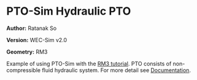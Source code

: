 # PTO-Sim Hydraulic PTO

**Author:**  	Ratanak So

**Version:** 	WEC-Sim v2.0

**Geometry:**	RM3

Example of using PTO-Sim with the [RM3 tutorial](http://wec-sim.github.io/WEC-Sim/tutorials.html#two-body-point-absorber-rm3).
PTO consists of non-compressible fluid hydraulic system.
For more detail see [Documentation](http://wec-sim.github.io/WEC-Sim/features.html#tutotrial-rm3-with-pto-sim).